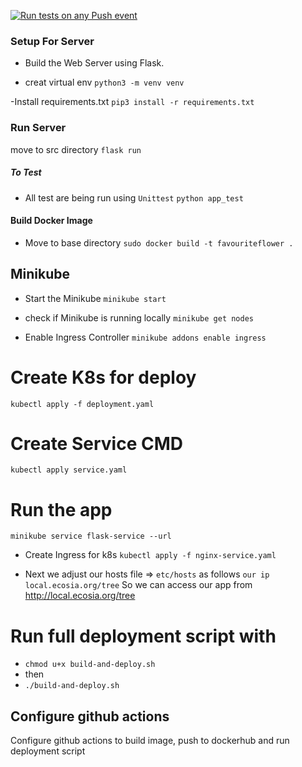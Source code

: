 [![Run tests on any Push event](https://github.com/cforcross/toney_int/actions/workflows/test.yml/badge.svg)](https://github.com/cforcross/toney_int/actions/workflows/test.yml)

### Setup For Server
- Build the Web Server using Flask. 


- creat virtual env
`python3 -m venv venv`

-Install requirements.txt
`pip3 install -r requirements.txt`

### Run Server

move to src directory
`flask run`

##### To Test

- All test are being run using `Unittest`
`python app_test`

#### Build Docker Image

- Move to base directory 
`sudo docker build -t favouriteflower .`


## Minikube

* Start the Minikube
`minikube start`

* check if Minikube is running locally
`minikube get nodes`

* Enable Ingress Controller
`minikube addons enable ingress`

# Create K8s for deploy
`kubectl apply -f deployment.yaml`

# Create Service CMD
`kubectl apply service.yaml`

# Run the app 
`minikube service flask-service --url`

* Create Ingress for k8s
`kubectl apply -f nginx-service.yaml`

- Next we adjust our hosts file => `etc/hosts` as  follows
`our ip`  `local.ecosia.org/tree` 
So we can access our app from http://local.ecosia.org/tree

# Run full deployment script with
- `chmod u+x build-and-deploy.sh`
- then
- `./build-and-deploy.sh`

## Configure github actions
Configure github actions to build image, push to dockerhub and run deployment script
